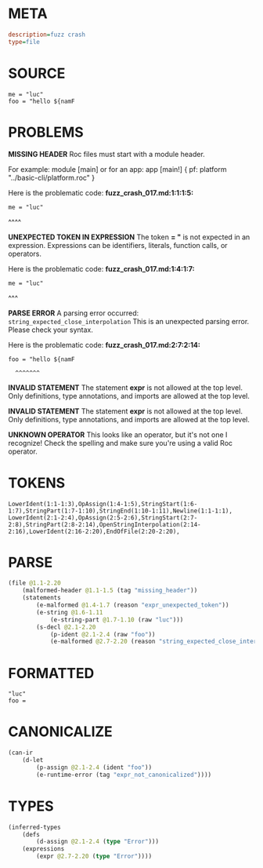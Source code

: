 # META
~~~ini
description=fuzz crash
type=file
~~~
# SOURCE
~~~roc
me = "luc"
foo = "hello ${namF
~~~
# PROBLEMS
**MISSING HEADER**
Roc files must start with a module header.

For example:
        module [main]
or for an app:
        app [main!] { pf: platform "../basic-cli/platform.roc" }

Here is the problematic code:
**fuzz_crash_017.md:1:1:1:5:**
```roc
me = "luc"
```
^^^^


**UNEXPECTED TOKEN IN EXPRESSION**
The token **= "** is not expected in an expression.
Expressions can be identifiers, literals, function calls, or operators.

Here is the problematic code:
**fuzz_crash_017.md:1:4:1:7:**
```roc
me = "luc"
```
   ^^^


**PARSE ERROR**
A parsing error occurred: `string_expected_close_interpolation`
This is an unexpected parsing error. Please check your syntax.

Here is the problematic code:
**fuzz_crash_017.md:2:7:2:14:**
```roc
foo = "hello ${namF
```
      ^^^^^^^


**INVALID STATEMENT**
The statement **expr** is not allowed at the top level.
Only definitions, type annotations, and imports are allowed at the top level.

**INVALID STATEMENT**
The statement **expr** is not allowed at the top level.
Only definitions, type annotations, and imports are allowed at the top level.

**UNKNOWN OPERATOR**
This looks like an operator, but it's not one I recognize!
Check the spelling and make sure you're using a valid Roc operator.

# TOKENS
~~~zig
LowerIdent(1:1-1:3),OpAssign(1:4-1:5),StringStart(1:6-1:7),StringPart(1:7-1:10),StringEnd(1:10-1:11),Newline(1:1-1:1),
LowerIdent(2:1-2:4),OpAssign(2:5-2:6),StringStart(2:7-2:8),StringPart(2:8-2:14),OpenStringInterpolation(2:14-2:16),LowerIdent(2:16-2:20),EndOfFile(2:20-2:20),
~~~
# PARSE
~~~clojure
(file @1.1-2.20
	(malformed-header @1.1-1.5 (tag "missing_header"))
	(statements
		(e-malformed @1.4-1.7 (reason "expr_unexpected_token"))
		(e-string @1.6-1.11
			(e-string-part @1.7-1.10 (raw "luc")))
		(s-decl @2.1-2.20
			(p-ident @2.1-2.4 (raw "foo"))
			(e-malformed @2.7-2.20 (reason "string_expected_close_interpolation")))))
~~~
# FORMATTED
~~~roc
"luc"
foo = 
~~~
# CANONICALIZE
~~~clojure
(can-ir
	(d-let
		(p-assign @2.1-2.4 (ident "foo"))
		(e-runtime-error (tag "expr_not_canonicalized"))))
~~~
# TYPES
~~~clojure
(inferred-types
	(defs
		(d-assign @2.1-2.4 (type "Error")))
	(expressions
		(expr @2.7-2.20 (type "Error"))))
~~~
